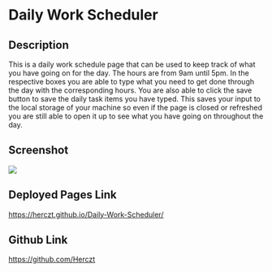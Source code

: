 # Daily Work Scheduler

## Description

This is a daily work schedule page that can be used to keep track of what you have going on for the day. The hours are from 9am until 5pm. In the respective boxes you are able to type what you need to get done through the day with the corresponding hours. You are also able to click the save button to save the daily task items you have typed. This saves your input to the local storage of your machine so even if the page is closed or refreshed you are still able to open it up to see what you have going on throughout the day.

## Screenshot

<img src="https://i.ibb.co/C2SNzvK/Screen-Shot-2022-08-06-at-5-24-02-PM.png">

## Deployed Pages Link

https://herczt.github.io/Daily-Work-Scheduler/

## Github Link

https://github.com/Herczt


